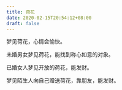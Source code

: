 ```yaml
---
title: 荷花
date: 2020-02-15T20:54:12+08:00
draft: false
---
```


梦见荷花，心情会愉快。


未婚男女梦见荷花，能找到称心如意的对象。


已婚女人梦见开放的荷花，能发财。


梦见陌生人向自己赠送荷花，靠朋友，能发财。
